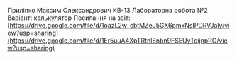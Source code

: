 Приліпко Максим Олександрович КВ-13 
Лабораторна робота №2 
Варіант: калькулятор 
Посилання на звіт: [https://drive.google.com/file/d/1oazL2w_cbtMZeJ5GX6pmxNsIPDRVJaIy/view?usp=sharing](https://drive.google.com/file/d/1Er5uuA4XpTRtnlSnbn9FSEUyToijnpRG/view?usp=sharing)
